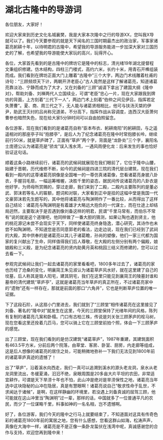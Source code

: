 # 湖北古隆中的导游词  
各位朋友，大家好！  

欢迎大家来到历史文化名城襄樊，我是大家本次隆中之行的导游XX，您叫我X导就可以了。我们今天要参观的就是天下闻名的三国时期最杰出的政治家，军事家诸葛亮躬耕十年，以待明君的古隆中，希望我的导游服务能进一步加深大家对三国历史的了解，也希望我的导游能使大家玩的高兴，玩得开心。  

各位，大家首先看到的是古隆中的牌坊它是隆中的标志，清光绪19年湖北提督程文秉组织修建。仿木结构，四柱三门楼式，高约六米，长约十米，用青石开榫组装而成。我们看到在牌坊正面大门上雕着“古隆中”三个大字，两边门术线雕着杜甫的诗句：“三顾频烦天下计，两朝开济老臣心”古人竟然是这样了解诸葛亮，知道诸葛亮靠淡泊、宁静而成为了大才，又在刘备的“三顾”诚请下拿出了建国大纲《隆中对》，帮助刘备、刘禅两代人立国续业，可谓“老臣”忠心一片，现在大家跟我到牌坊的背面，上方刻着“三代下一人”，两边门术上刻着“伯仲之间见伊吕，指挥若定失萧曹”。夏、商、周三代之下，无人能与诸葛贤相相比，他可与扶汤灭桀的伊尹，助武王灭纣的吕尚称兄道弟，不分高下，指挥作战从容调度，连西汉大臣萧何曹参也暗然失色，现在给大家5分钟时间可以自由拍照留念。  

各位游客，现在我们看到的是诸葛亮自称“臣本布衣、躬耕南阳”的躬耕田，与之遥遥相对的那座亭子叫“抱膝亭”，是后人为了纪念诸葛亮在隆中时常抱膝长呤，继续前行50米，就是草庐碑了，正面有“草庐”两个字，背面是“龙卧处”三个字，襄阳名士庞德公认为诸葛亮是“骄龙”误入浅水湾，一遇风雨便化龙：后来发生的事也恰好验证这句话。  

顺着这条小路继续前行，诸葛亮的武候祠就展现在我们眼前了，它位于隆中山腰，始建于晋朝，历代维修不断，如今的武候祠是四进三院的清代层台建筑，现在我们看到一殿内的这尊诸葛亮铜像是全国唯一的一尊仿真诸葛像，您看诸葛亮身披八卦衣，手握羽毛扇，一幅运筹帷幄，决胜千里的姿态，据民间传说诸葛亮的八卦衣是他好学，为师母所赏赐的，穿过走廊，我们来到了二殿，二殿内主要陈列的是董必武、郭沫若等名人的匾额，题词和对联，大家看到正中是挂的这幅中堂是我国一代文豪郭沫若先生题写的，其中他将诸葛亮与陶渊明作了一番比较，从而得出了这样自己结论：诸葛亮与陶渊明是有着雄才大略远大抱负的一代谋士，而在仕途上却结局迥然，主要取决于是否遇到像刘备这样的明君，民谓“千里马常有，而伯乐不常有”说的就是这个道理吧，他同样做了一番大胆的猜测，如果让陶也遇到贤主，他的桃花源记未尝不会现实于天下，同样使诸葛亮终身隐逸，潜心研究，其诗作也未尝不如陶渊明，不知道您是否同意郭老的看法，边走边说，现在我们已经到了武祠的大殿，其中供奉的是诸葛亮以其儿子诸葛瞻，孙尚的塑像，他们一家三代都为国家的复兴献出了生命，同样值得我们后人尊敬，在大殿的左侧分别有两个偏殿，娘娘殿和三义殿，是为纪念诸葛亮的贤内助黄月英和桃园三结义而修建的，您可以过去看一下。  

参观完武候祠让我们一起去诸葛亮的家里看看吧，1800多年过去了，诸葛亮的家也历经了沧桑的变化，明襄简王朱见淑认为诸葛草庐风水好，就在这里建了自己的坟墓，后人称其是毁人阳宅，建其阴宅，我们在这里只能见到襄简王的陵墓封谁和墓帝的清代建筑“草庐亭”，这就是诸葛亮当年草庐的真正所在，不过诸葛亮家中的“遗物”还有一样存在，那就是前面的那口“六角井”，它也是判断草庐位置的唯一证据。  

下了这段石阶，从这扇小门里进去，我们就到了“三顾堂”相传诸葛亮在这里接见了刘备、著名的“隆中对”就发生在这里，今天的三顾堂保持了光绪年间的风格，陈列有复制的诸葛亮几案和卧榻。门口有古柏三株，传说是刘关张三顾茅庐的栓马树，现在您看这里还拴着几匹马，您可以骑上它在三顾堂前拍个照，体会一下三顾茅庐的感觉。  

出了三顾堂，现在我们看到的是仿汉建筑“诸葛草庐”，1987年重建，其建筑面积有463.5平方米，分前后两个院落，由草堂、客房、卧室、厨房，内走廊等组成，这是后人想像的诸葛亮的居住之处，可能稍微地弥补一下我们无法见到1800年前的诸葛草庐真迹的遗憾了！  

出了“草庐”，沿着溪水向西走，我们一真可以追溯到溪水的源头老龙洞，泉水从老龙洞里流出，冬缓夏涌，汩汩不绝，泉眼周围是20多亩大片平坦的农田，非常适宜耕作，可谓是天下旱涝十年也不怕，此山冲是绝对是旱涝保性之地，诸葛亮当年选中这块隐秘的山冲在隐居，真是有慧眼啊！诸葛亮说自己“敬求性命于乱世，不求闻达于诸候”，是啊，在这样静幽的环境里，若没遇上刘备真诚的屈驾三顾，他可能就在这山冲里当“陶渊明”过一辈，那样的话，中国就多了一位普通平凡的农民，而少了一位谋略千里，料事如神的一名名相，岂不遗憾啊。  

好了，各位游客，我们今天的隆中之行马上就要结束了，不知道面对这具有传奇色彩的诸葛亮1800年前的寓居之地，您有什么感想，您看这群山如海，松涛声声，真像在大海中一样，诸葛亮是不是正像一条卧龙蜇伏在浅湾中呢，真诚感谢您的合作与支持，欢迎您再到隆中来！  

<!-- Last processed: 2025-07-22 03:44:22 -->
